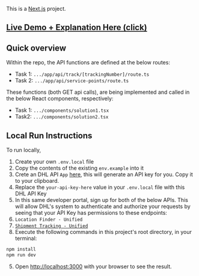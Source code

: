 This is a [Next.js](https://nextjs.org/) project.

## [Live Demo + Explanation Here (click)](https://dg-se-test.vercel.app/)

## Quick overview

Within the repo, the API functions are defined at the below routes:
- Task 1: `.../app/api/track/[trackingNumber]/route.ts`
- Task 2: `.../app/api/service-points/route.ts`

These functions (both GET api calls), are being implemented and called in the below React components, respectively:
- Task 1: `.../components/solution1.tsx`
- Task2: `.../components/solution2.tsx`



## Local Run Instructions

To run locally, 
1. Create your own `.env.local` file
2. Copy the contents of the existing `env.example` into it
3. Crete an DHL API `App` [here](https://developer.dhl.com/), this will generate an API key for you. Copy it to your clipboard.
4. Replace the `your-api-key-here` value in your `.env.local` file with this DHL API Key
5. In this same developer portal, sign up for both of the below APIs. This will allow DHL's system to authenticate and authorize your requests by seeing that your API Key has permissions to these endpoints:
  1. `Location Finder - Unified`
  2. [`Shipment Tracking - Unified`](https://developer.dhl.com/api-reference/shipment-tracking)
6. Execute the following commands in this project's root directory, in your terminal:
   
```bash
npm install
npm run dev
```

5. Open [http://localhost:3000](http://localhost:3000) with your browser to see the result.
